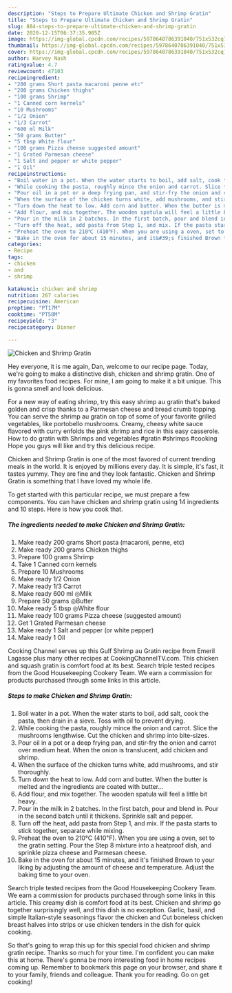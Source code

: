 ```yaml
---
description: "Steps to Prepare Ultimate Chicken and Shrimp Gratin"
title: "Steps to Prepare Ultimate Chicken and Shrimp Gratin"
slug: 884-steps-to-prepare-ultimate-chicken-and-shrimp-gratin
date: 2020-12-15T06:37:35.985Z
image: https://img-global.cpcdn.com/recipes/5978640786391040/751x532cq70/chicken-and-shrimp-gratin-recipe-main-photo.jpg
thumbnail: https://img-global.cpcdn.com/recipes/5978640786391040/751x532cq70/chicken-and-shrimp-gratin-recipe-main-photo.jpg
cover: https://img-global.cpcdn.com/recipes/5978640786391040/751x532cq70/chicken-and-shrimp-gratin-recipe-main-photo.jpg
author: Harvey Nash
ratingvalue: 4.7
reviewcount: 47103
recipeingredient:
- "200 grams Short pasta macaroni penne etc"
- "200 grams Chicken thighs"
- "100 grams Shrimp"
- "1 Canned corn kernels"
- "10 Mushrooms"
- "1/2 Onion"
- "1/3 Carrot"
- "600 ml Milk"
- "50 grams Butter"
- "5 tbsp White flour"
- "100 grams Pizza cheese suggested amount"
- "1 Grated Parmesan cheese"
- "1 Salt and pepper or white pepper"
- "1 Oil"
recipeinstructions:
- "Boil water in a pot. When the water starts to boil, add salt, cook the pasta, then drain in a sieve. Toss with oil to prevent drying."
- "While cooking the pasta, roughly mince the onion and carrot. Slice the mushrooms lengthwise. Cut the chicken and shrimp into bite-sizes."
- "Pour oil in a pot or a deep frying pan, and stir-fry the onion and carrot over medium heat. When the onion is translucent, add chicken and shrimp."
- "When the surface of the chicken turns white, add mushrooms, and stir thoroughly."
- "Turn down the heat to low. Add corn and butter. When the butter is melted and the ingredients are coated with butter..."
- "Add flour, and mix together. The wooden spatula will feel a little bit heavy."
- "Pour in the milk in 2 batches. In the first batch, pour and blend in. Pour in the second batch until it thickens. Sprinkle salt and pepper."
- "Turn off the heat, add pasta from Step 1, and mix. If the pasta starts to stick together, separate while mixing."
- "Preheat the oven to 210℃ (410℉). When you are using a oven, set to the gratin setting. Pour the Step 8 mixture into a heatproof dish, and sprinkle pizza cheese and Parmesan cheese."
- "Bake in the oven for about 15 minutes, and it&#39;s finished Brown to your liking by adjusting the amount of cheese and temperature. Adjust the baking time to your oven."
categories:
- Recipe
tags:
- chicken
- and
- shrimp

katakunci: chicken and shrimp 
nutrition: 267 calories
recipecuisine: American
preptime: "PT17M"
cooktime: "PT58M"
recipeyield: "3"
recipecategory: Dinner

---
```



![Chicken and Shrimp Gratin](https://img-global.cpcdn.com/recipes/5978640786391040/751x532cq70/chicken-and-shrimp-gratin-recipe-main-photo.jpg)

Hey everyone, it is me again, Dan, welcome to our recipe page. Today, we're going to make a distinctive dish, chicken and shrimp gratin. One of my favorites food recipes. For mine, I am going to make it a bit unique. This is gonna smell and look delicious.

For a new way of eating shrimp, try this easy shrimp au gratin that&#39;s baked golden and crisp thanks to a Parmesan cheese and bread crumb topping. You can serve the shrimp au gratin on top of some of your favorite grilled vegetables, like portobello mushrooms. Creamy, cheesy white sauce flavored with curry enfolds the pink shrimp and rice in this easy casserole. How to do gratin with Shrimps and vegetables #gratin #shrimps #cooking Hope you guys will like and try this delicious recipe.

Chicken and Shrimp Gratin is one of the most favored of current trending meals in the world. It is enjoyed by millions every day. It is simple, it's fast, it tastes yummy. They are fine and they look fantastic. Chicken and Shrimp Gratin is something that I have loved my whole life.


To get started with this particular recipe, we must prepare a few components. You can have chicken and shrimp gratin using 14 ingredients and 10 steps. Here is how you cook that.

<!--inarticleads1-->

##### The ingredients needed to make Chicken and Shrimp Gratin:

1. Make ready 200 grams Short pasta (macaroni, penne, etc)
1. Make ready 200 grams Chicken thighs
1. Prepare 100 grams Shrimp
1. Take 1 Canned corn kernels
1. Prepare 10 Mushrooms
1. Make ready 1/2 Onion
1. Make ready 1/3 Carrot
1. Make ready 600 ml ◎Milk
1. Prepare 50 grams ◎Butter
1. Make ready 5 tbsp ◎White flour
1. Make ready 100 grams Pizza cheese (suggested amount)
1. Get 1 Grated Parmesan cheese
1. Make ready 1 Salt and pepper (or white pepper)
1. Make ready 1 Oil


Cooking Channel serves up this Gulf Shrimp au Gratin recipe from Emeril Lagasse plus many other recipes at CookingChannelTV.com. This chicken and squash gratin is comfort food at its best. Search triple tested recipes from the Good Housekeeping Cookery Team. We earn a commission for products purchased through some links in this article. 

<!--inarticleads2-->

##### Steps to make Chicken and Shrimp Gratin:

1. Boil water in a pot. When the water starts to boil, add salt, cook the pasta, then drain in a sieve. Toss with oil to prevent drying.
1. While cooking the pasta, roughly mince the onion and carrot. Slice the mushrooms lengthwise. Cut the chicken and shrimp into bite-sizes.
1. Pour oil in a pot or a deep frying pan, and stir-fry the onion and carrot over medium heat. When the onion is translucent, add chicken and shrimp.
1. When the surface of the chicken turns white, add mushrooms, and stir thoroughly.
1. Turn down the heat to low. Add corn and butter. When the butter is melted and the ingredients are coated with butter...
1. Add flour, and mix together. The wooden spatula will feel a little bit heavy.
1. Pour in the milk in 2 batches. In the first batch, pour and blend in. Pour in the second batch until it thickens. Sprinkle salt and pepper.
1. Turn off the heat, add pasta from Step 1, and mix. If the pasta starts to stick together, separate while mixing.
1. Preheat the oven to 210℃ (410℉). When you are using a oven, set to the gratin setting. Pour the Step 8 mixture into a heatproof dish, and sprinkle pizza cheese and Parmesan cheese.
1. Bake in the oven for about 15 minutes, and it&#39;s finished Brown to your liking by adjusting the amount of cheese and temperature. Adjust the baking time to your oven.


Search triple tested recipes from the Good Housekeeping Cookery Team. We earn a commission for products purchased through some links in this article. This creamy dish is comfort food at its best. Chicken and shrimp go together surprisingly well, and this dish is no exception. Garlic, basil, and simple Italian-style seasonings flavor the chicken and Cut boneless chicken breast halves into strips or use chicken tenders in the dish for quick cooking. 

So that's going to wrap this up for this special food chicken and shrimp gratin recipe. Thanks so much for your time. I'm confident you can make this at home. There's gonna be more interesting food in home recipes coming up. Remember to bookmark this page on your browser, and share it to your family, friends and colleague. Thank you for reading. Go on get cooking!
